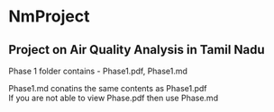# NmProject

## Project on Air Quality Analysis in Tamil Nadu

Phase 1 folder contains - Phase1.pdf, Phase1.md </br>

Phase1.md conatins the same contents as Phase1.pdf  
If you are not able to view Phase.pdf then use Phase.md
